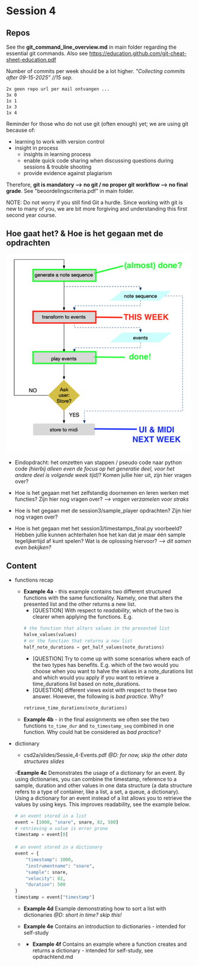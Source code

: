 # Session 4

## Repos
See the **git_command_line_overview.md** in main folder regarding the essential git commands.
Also see https://education.github.com/git-cheat-sheet-education.pdf

Number of commits per week should be a lot higher.
_"Collecting commits after 09-15-2025"_   _//15 sep._
```
2x geen repo url per mail ontvangen ...
3x 0
1x 1
1x 3
1x 4
```
Reminder for those who do not use git (often enough) yet; we are using git because of:
- learning to work with version control
- insight in process
  - insights in learning process
  - enable quick code sharing when discussing questions during sessions & trouble shooting
  - provide evidence against plagiarism

Therefore, **git is mandatory --> no git / no proper git workflow --> no final grade**. See "beoordelingscriteria.pdf" in main folder.

NOTE: Do not worry if you still find Git a hurdle. Since working with git is new to many of you, we are bit more forgiving and understanding this first second year course.

## Hoe gaat het? & Hoe is het gegaan met de opdrachten
<img src="program_flow.png" alt="isolated" width="500"/>

- Eindopdracht: het omzetten van stappen / pseudo code naar python code _(hierbij alleen even de focus op het generatie deel, voor het andere deel is volgende week tijd)_? Komen jullie hier uit, zijn hier vragen over?



- Hoe is het gegaan met het zelfstandig doornemen en leren werken met functies? Zijn hier nog vragen over? _--> vragen verzamelen voor straks_
- Hoe is het gegaan met de session3/sample_player opdrachten? Zijn hier nog vragen over?
- Hoe is het gegaan met het session3/timestamps_final.py voorbeeld? Hebben jullie kunnen achterhalen hoe het kan dat je maar één sample tegelijkertijd af kunt spelen? Wat is de oplossing hiervoor? _--> dit samen even bekijken?_

## Content
- functions recap
  - **Example 4a** - this example contains two different structured functions with the same functionality. Namely, one that alters the presented list and the other returns a new list.  
     - [QUESTION] With respect to _readability_, which of the two is clearer when
     applying the functions. E.g.
     ```python
     # the function that alters values in the presented list
     halve_values(values)
     # or the function that returns a new list
     half_note_durations = get_half_values(note_durations)
     ```
     - [QUESTION] Try to come up with some scenarios where each of the two types has benefits.
     E.g. which of the two would you choose when you want to halve the values in a note_durations list and which would you apply if you want to retrieve a time_durations list based on note_durations.
     - [QUESTION] different views exist with respect to these two answer. However, the following is _bad practice_. Why?
     ```python
     retrieve_time_durations(note_durations)
     ```
  - **Example 4b** - in the final assignments we often see the two functions `to_time_dur` and `to_timestamp_seq` combined in one function. Why could hat be considered as _bad practice_?

- dictionary
  - csd2a/slides/Sessie_4-Events.pdf _@D: for now, skip the other data structures slides_

  -**Example 4c** Demonstrates the usage of a dictionary for an event. By using dictionaries, you can combine the timestamp, reference to a sample, duration and other values in one data structure (a data structure refers to a type of container, like a list, a set, a queue, a dictionary). Using a dictionary for an event instead of a list allows you to retrieve the values by using keys. This improves readability, see the example below.

  ```python
  # an event stored in a list
  event = [1000, "snare", snare, 82, 500]
  # retrieving a value is error prone
  timestamp = event[0]

  # an event stored in a dictionary
  event = {
      "timestamp": 1000,
      "instrumentname": "snare",
      "sample": snare,
      "velocity": 82,
      "duration": 500
  }
  timestamp = event["timestamp"]
  ```
  - **Example 4d** Example demonstrating how to sort a list with dictionaries
  _@D: short in time? skip this!_

  - **Example 4e** Contains an introduction to dictionaries - intended for self-study
  - - **Example 4f** Contains an example where a function creates and returns a dictionary  - intended for self-study, see opdrachtend.md
